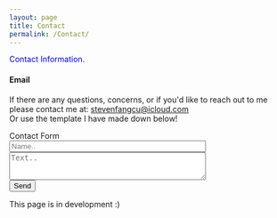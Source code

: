 ```yaml
---
layout: page
title: Contact
permalink: /Contact/
---
```


<script src="/javascript/home.js"></script>

<span style="color:blue">Contact Information</span>.

#### Email ####

<p>If there are any questions, concerns, or if you'd like to reach out to me please contact me at: 
    <a id="email" href="" onclick="OpenEmailWindow();return false;">stevenfangcu@icloud.com</a>
    <br>
    Or use the template I have made down below!
</p>

<div class="container">
    <form action="mailto:stevenfangcu@icloud.com" method="post" enctype="text/plain" name="Email">
        <label>Contact Form</label>
        <br>
        <input type="text" name="name" placeholder="Name.." style="width:70%;">
        <br>
        <textarea type="text" name="body" placeholder="Text.." style="width:70%;height:50px;"></textarea>
        <br>
        <button type="submit" value="Submit">Send</button>
    </form>
</div>


This page is in development :) 
